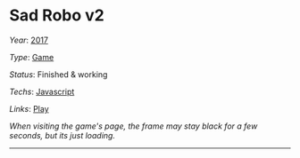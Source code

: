 # Sad Robo v2
*Year*: [2017](./2017.md)

*Type*: [Game](./Games.md)

*Status*: Finished & working

*Techs*: [Javascript](./Javascript.md)

*Links*: [Play](https://anicetngrt.itch.io/sadrobots)

*When visiting the game's page, the frame may stay black for a few seconds, but its just loading.*

---